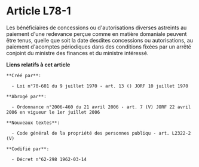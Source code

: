 # Article L78-1

Les bénéficiaires de concessions ou d'autorisations diverses astreints au paiement d'une redevance perçue comme en matière
domaniale peuvent être tenus, quelle que soit la date desdites concessions ou autorisations, au paiement d'acomptes
périodiques dans des conditions fixées par un arrêté conjoint du ministre des finances et du ministre intéressé.

**Liens relatifs à cet article**

	**Créé par**:

	  - Loi n°70-601 du 9 juillet 1970 - art. 13 () JORF 10 juillet 1970

	**Abrogé par**:

	  - Ordonnance n°2006-460 du 21 avril 2006 - art. 7 (V) JORF 22 avril 2006 en vigueur le 1er juillet 2006

	**Nouveaux textes**:

	  - Code général de la propriété des personnes publiqu - art. L2322-2 (V)

	**Codifié par**:

	  - Décret n°62-298 1962-03-14
